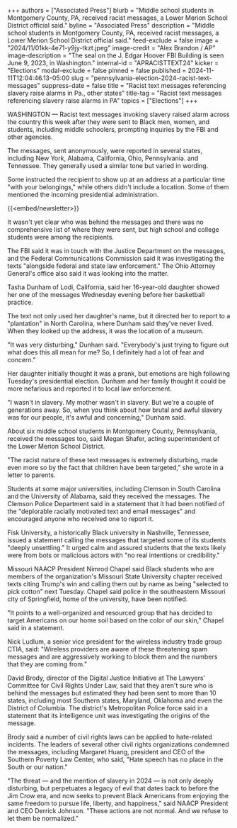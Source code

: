 +++
authors = ["Associated Press"]
blurb = "Middle school students in Montgomery County, PA, received racist messages, a Lower Merion School District official said."
byline = "Associated Press"
description = "Middle school students in Montgomery County, PA, received racist messages, a Lower Merion School District official said."
feed-exclude = false
image = "2024/11/01kk-4e71-y9jy-tkzt.jpeg"
image-credit = "Alex Brandon / AP"
image-description = "The seal on the J. Edgar Hoover FBI Building is seen June 9, 2023, in Washington."
internal-id = "APRACISTTEXT24"
kicker = "Elections"
modal-exclude = false
pinned = false
published = 2024-11-11T12:04:46.13-05:00
slug = "pennsylvania-election-2024-racist-text-messages"
suppress-date = false
title = "Racist text messages referencing slavery raise alarms in Pa., other states"
title-tag = "Racist text messages referencing slavery raise alarms in PA"
topics = ["Elections"]
+++

WASHINGTON — Racist text messages invoking slavery raised alarm across the country this week after they were sent to Black men, women, and students, including middle schoolers, prompting inquiries by the FBI and other agencies.

The messages, sent anonymously, were reported in several states, including New York, Alabama, California, Ohio, Pennsylvania. and Tennessee. They generally used a similar tone but varied in wording.

Some instructed the recipient to show up at an address at a particular time &#34;with your belongings,&#34; while others didn&#39;t include a location. Some of them mentioned the incoming presidential administration.

{{<embed/newsletter>}}

It wasn&#39;t yet clear who was behind the messages and there was no comprehensive list of where they were sent, but high school and college students were among the recipients.

The FBI said it was in touch with the Justice Department on the messages, and the Federal Communications Commission said it was investigating the texts &#34;alongside federal and state law enforcement.&#34; The Ohio Attorney General&#39;s office also said it was looking into the matter.

Tasha Dunham of Lodi, California, said her 16-year-old daughter showed her one of the messages Wednesday evening before her basketball practice.

The text not only used her daughter&#39;s name, but it directed her to report to a &#34;plantation&#34; in North Carolina, where Dunham said they&#39;ve never lived. When they looked up the address, it was the location of a museum.

&#34;It was very disturbing,&#34; Dunham said. &#34;Everybody&#39;s just trying to figure out what does this all mean for me? So, I definitely had a lot of fear and concern.&#34;

Her daughter initially thought it was a prank, but emotions are high following Tuesday&#39;s presidential election. Dunham and her family thought it could be more nefarious and reported it to local law enforcement.

&#34;I wasn&#39;t in slavery. My mother wasn&#39;t in slavery. But we&#39;re a couple of generations away. So, when you think about how brutal and awful slavery was for our people, it&#39;s awful and concerning,&#34; Dunham said.

About six middle school students in Montgomery County, Pennsylvania, received the messages too, said Megan Shafer, acting superintendent of the Lower Merion School District.

&#34;The racist nature of these text messages is extremely disturbing, made even more so by the fact that children have been targeted,&#34; she wrote in a letter to parents.

Students at some major universities, including Clemson in South Carolina and the University of Alabama, said they received the messages. The Clemson Police Department said in a statement that it had been notified of the &#34;deplorable racially motivated text and email messages&#34; and encouraged anyone who received one to report it.

Fisk University, a historically Black university in Nashville, Tennessee, issued a statement calling the messages that targeted some of its students &#34;deeply unsettling.&#34; It urged calm and assured students that the texts likely were from bots or malicious actors with &#34;no real intentions or credibility.&#34;

Missouri NAACP President Nimrod Chapel said Black students who are members of the organization&#39;s Missouri State University chapter received texts citing Trump&#39;s win and calling them out by name as being &#34;selected to pick cotton&#34; next Tuesday. Chapel said police in the southeastern Missouri city of Springfield, home of the university, have been notified.

&#34;It points to a well-organized and resourced group that has decided to target Americans on our home soil based on the color of our skin,&#34; Chapel said in a statement.

Nick Ludlum, a senior vice president for the wireless industry trade group CTIA, said: &#34;Wireless providers are aware of these threatening spam messages and are aggressively working to block them and the numbers that they are coming from.&#34;

David Brody, director of the Digital Justice Initiative at The Lawyers&#39; Committee for Civil Rights Under Law, said that they aren&#39;t sure who is behind the messages but estimated they had been sent to more than 10 states, including most Southern states, Maryland, Oklahoma and even the District of Columbia. The district&#39;s Metropolitan Police force said in a statement that its intelligence unit was investigating the origins of the message.

Brody said a number of civil rights laws can be applied to hate-related incidents. The leaders of several other civil rights organizations condemned the messages, including Margaret Huang, president and CEO of the Southern Poverty Law Center, who said, &#34;Hate speech has no place in the South or our nation.&#34;

&#34;The threat — and the mention of slavery in 2024 — is not only deeply disturbing, but perpetuates a legacy of evil that dates back to before the Jim Crow era, and now seeks to prevent Black Americans from enjoying the same freedom to pursue life, liberty, and happiness,&#34; said NAACP President and CEO Derrick Johnson. &#34;These actions are not normal. And we refuse to let them be normalized.&#34;

